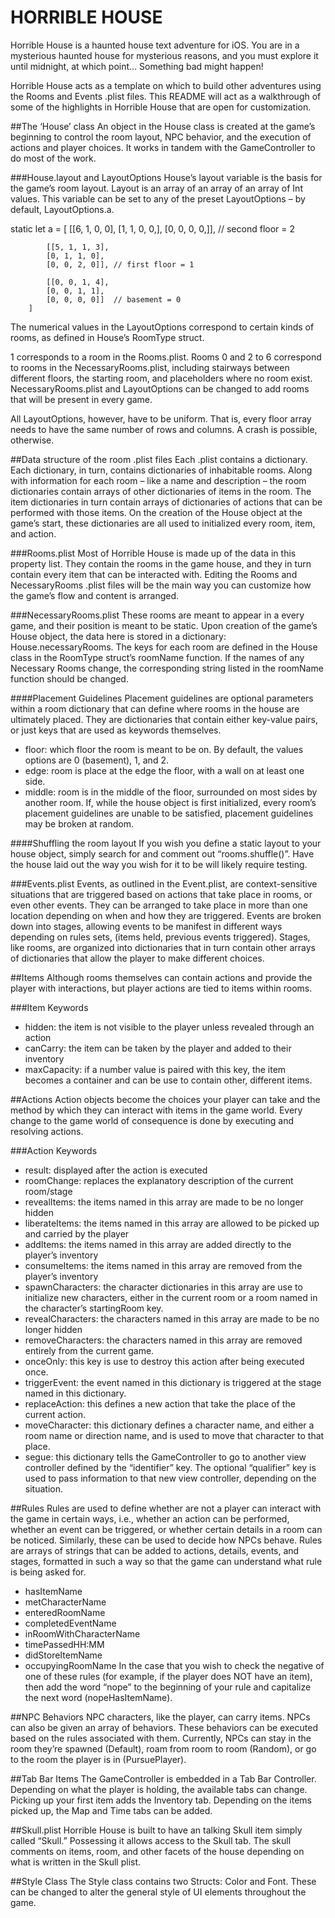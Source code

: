 # HORRIBLE HOUSE

Horrible House is a haunted house text adventure for iOS. You are in a mysterious haunted house for mysterious reasons, and you must explore it until midnight, at which point… Something bad might happen!

Horrible House acts as a template on which to build other adventures using the Rooms and Events .plist files. This README will act as a walkthrough of some of the highlights in Horrible House that are open for customization.

##The ‘House’ class
An object in the House class is created at the game’s beginning to control the room layout, NPC behavior, and the execution of actions and player choices. It works in tandem with the GameController to do most of the work.

###House.layout and LayoutOptions
House’s layout variable is the basis for the game’s room layout. Layout is an array of an array of an array of Int values. This variable can be set to any of the preset LayoutOptions – by default, LayoutOptions.a.

static let a = [
            [[6, 1, 0, 0],
            [1, 1, 0, 0,],
            [0, 0, 0, 0,]], // second floor = 2
            
            [[5, 1, 1, 3],
            [0, 1, 1, 0],
            [0, 0, 2, 0]], // first floor = 1
            
            [[0, 0, 1, 4],
            [0, 0, 1, 1],
            [0, 0, 0, 0]]  // basement = 0
        ]

The numerical values in the LayoutOptions correspond to certain kinds of rooms, as defined in House’s RoomType struct.

1 corresponds to a room in the Rooms.plist. Rooms 0 and 2 to 6 correspond to rooms in the NecessaryRooms.plist, including stairways between different floors, the starting room, and placeholders where no room exist. NecessaryRooms.plist and LayoutOptions can be changed to add rooms that will be present in every game.

All LayoutOptions, however, have to be uniform. That is, every floor array needs to have the same number of rows and columns. A crash is possible, otherwise.

##Data structure of the room .plist files
Each .plist contains a dictionary. Each dictionary, in turn, contains dictionaries of inhabitable rooms. Along with information for each room – like a name and description – the room dictionaries contain arrays of other dictionaries of items in the room. The item dictionaries in turn contain arrays of dictionaries of actions that can be performed with those items. On the creation of the House object at the game’s start, these dictionaries are all used to initialized every room, item, and action.


###Rooms.plist
Most of Horrible House is made up of the data in this property list. They contain the rooms in the game house, and they in turn contain every item that can be interacted with. Editing the Rooms and NecessaryRooms .plist files will be the main way you can customize how the game’s flow and content is arranged.

###NecessaryRooms.plist
These rooms are meant to appear in a every game, and their position is meant to be static. Upon creation of the game’s House object, the data here is stored in a dictionary: House.necessaryRooms. The keys for each room are defined in the House class in the RoomType struct’s roomName function. If the names of any Necessary Rooms change, the corresponding string listed in the roomName function should be changed.

####Placement Guidelines
Placement guidelines are optional parameters within a room dictionary that can define where rooms in the house are ultimately placed. They are dictionaries that contain either key-value pairs, or just keys that are used as keywords themselves.
- floor: which floor the room is meant to be on. By default, the values options are 0 (basement), 1, and 2.
- edge: room is place at the edge the floor, with a wall on at least one side.
- middle: room is in the middle of the floor, surrounded on most sides by another room.
If, while the house object is first initialized, every room’s placement guidelines are unable to be satisfied, placement guidelines may be broken at random.

####Shuffling the room layout
If you wish you define a static layout to your house object, simply search for and comment out “rooms.shuffle()”. Have the house laid out the way you wish for it to be will likely require testing.

###Events.plist
Events, as outlined in the Event.plist, are context-sensitive situations that are triggered based on actions that take place in rooms, or even other events. They can be arranged to take place in more than one location depending on when and how they are triggered. Events are broken down into stages, allowing events to be manifest in different ways depending on rules sets, (items held, previous events triggered). Stages, like rooms, are organized into dictionaries that in turn contain other arrays of dictionaries that allow the player to make different choices.

##Items
Although rooms themselves can contain actions and provide the player with interactions, but player actions are tied to items within rooms. 

###Item Keywords
- hidden: the item is not visible to the player unless revealed through an action
- canCarry: the item can be taken by the player and added to their inventory
- maxCapacity: if a number value is paired with this key, the item becomes a container and can be use to contain other, different items.

##Actions
Action objects become the choices your player can take and the method by which they can interact with items in the game world. Every change to the game world of consequence is done by executing and resolving actions.

###Action Keywords 
- result: displayed after the action is executed
- roomChange: replaces the explanatory description of the current room/stage
- revealItems: the items named in this array are made to be no longer hidden
- liberateItems: the items named in this array are allowed to be picked up and carried by the player
- addItems: the items named in this array are added directly to the player’s inventory
- consumeItems: the items named in this array are removed from the player’s inventory
- spawnCharacters: the character dictionaries in this array are use to initialize new characters, either in the current room or a room named in the character’s startingRoom key.
- revealCharacters: the characters named in this array are made to be no longer hidden
- removeCharacters: the characters named in this array are removed entirely from the current game.
- onceOnly: this key is use to destroy this action after being executed once.
- triggerEvent: the event named in this dictionary is triggered at the stage named in this dictionary.
- replaceAction: this defines a new action that take the place of the current action.
- moveCharacter: this dictionary defines a character name, and either a room name or direction name, and is used to move that character to that place.
- segue: this dictionary tells the GameController to go to another view controller defined by the “identifier” key. The optional “qualifier” key is used to pass information to that new view controller, depending on the situation.

##Rules
Rules are used to define whether are not a player can interact with the game in certain ways, i.e., whether an action can be performed, whether an event can be triggered, or whether certain details in a room can be noticed. Similarly, these can be used to decide how NPCs behave. Rules are arrays of strings that can be added to actions, details, events, and stages, formatted in such a way so that the game can understand what rule is being asked for.
- hasItemName
- metCharacterName
- enteredRoomName
- completedEventName
- inRoomWithCharacterName
- timePassedHH:MM
- didStoreItemName
- occupyingRoomName
In the case that you wish to check the negative of one of these rules (for example, if the player does NOT have an item), then add the word “nope” to the beginning of your rule and capitalize the next word (nopeHasItemName).

##NPC Behaviors
NPC characters, like the player, can carry items. NPCs can also be given an array of behaviors. These behaviors can be executed based on the rules associated with them. Currently, NPCs can stay in the room they’re spawned (Default), roam from room to room (Random), or go to the room the player is in (PursuePlayer).

##Tab Bar Items
The GameController is embedded in a Tab Bar Controller. Depending on what the player is holding, the available tabs can change. Picking up your first item adds the Inventory tab. Depending on the items picked up, the Map and Time tabs can be added.

##Skull.plist
Horrible House is built to have an talking Skull item simply called “Skull.” Possessing it allows access to the Skull tab. The skull comments on items, room, and other facets of the house depending on what is written in the Skull plist.

##Style Class
The Style class contains two Structs: Color and Font. These can be changed to alter the general style of UI elements throughout the game.




